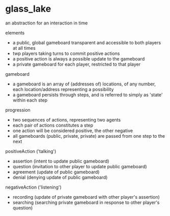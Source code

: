 # glass_lake

an abstraction for an interaction in time

elements

- a public, global gameboard transparent and accessible to both players at all times
- twp players taking turns to commit positive actions
- a positive action is always a possible update to the gameboard
- a private gameboard for each player, restricted to that player

gameboard

- a gameboard is an array of (addresses of) locations, of any number, each location/address representing a possibility
- a gameboard persists through steps, and is referred to simply as 'state' within each step

progression

- two sequences of actions, representing two agents
- each pair of actions constitutes a step
- one action will be considered positive, the other negative
- all gameboards (public, private, private) are passed from one step to the next

positiveAction ('talking')

- assertion (intent to update public gameboard)
- question (invitation to other player to update public gameboard)
- agreement (update of public gameboard)
- denial (denying update of public gameboard)

negativeAction ('listening')

- recording (update of private gameboard with other player's assertion)
- searching (searching private gameboard in response to other player's question)

